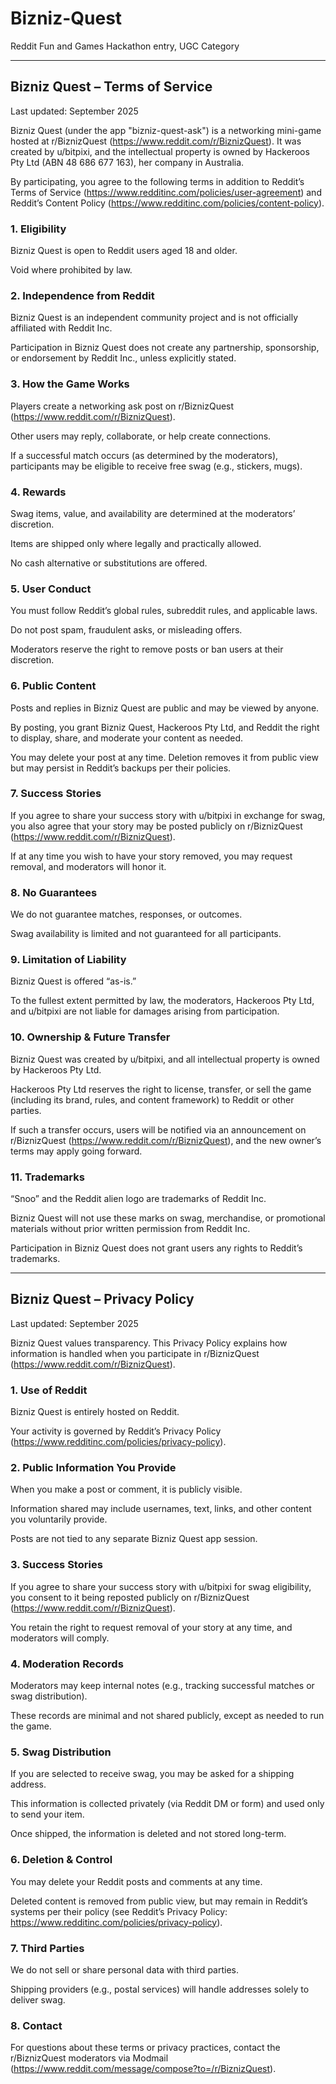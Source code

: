 # Bizniz-Quest
Reddit Fun and Games Hackathon entry, UGC Category

------------------------------

## Bizniz Quest – Terms of Service

Last updated: September 2025

Bizniz Quest (under the app "bizniz-quest-ask") is a networking mini-game hosted at r/BiznizQuest (https://www.reddit.com/r/BiznizQuest).
It was created by u/bitpixi, and the intellectual property is owned by Hackeroos Pty Ltd (ABN 48 686 677 163), her company in Australia.

By participating, you agree to the following terms in addition to Reddit’s Terms of Service (https://www.redditinc.com/policies/user-agreement) and Reddit’s Content Policy (https://www.redditinc.com/policies/content-policy).


### 1. Eligibility

Bizniz Quest is open to Reddit users aged 18 and older.

Void where prohibited by law.


### 2. Independence from Reddit

Bizniz Quest is an independent community project and is not officially affiliated with Reddit Inc.

Participation in Bizniz Quest does not create any partnership, sponsorship, or endorsement by Reddit Inc., unless explicitly stated.


### 3. How the Game Works

Players create a networking ask post on r/BiznizQuest (https://www.reddit.com/r/BiznizQuest).

Other users may reply, collaborate, or help create connections.

If a successful match occurs (as determined by the moderators), participants may be eligible to receive free swag (e.g., stickers, mugs).


### 4. Rewards

Swag items, value, and availability are determined at the moderators’ discretion.

Items are shipped only where legally and practically allowed.

No cash alternative or substitutions are offered.


### 5. User Conduct

You must follow Reddit’s global rules, subreddit rules, and applicable laws.

Do not post spam, fraudulent asks, or misleading offers.

Moderators reserve the right to remove posts or ban users at their discretion.


### 6. Public Content

Posts and replies in Bizniz Quest are public and may be viewed by anyone.

By posting, you grant Bizniz Quest, Hackeroos Pty Ltd, and Reddit the right to display, share, and moderate your content as needed.

You may delete your post at any time. Deletion removes it from public view but may persist in Reddit’s backups per their policies.


### 7. Success Stories

If you agree to share your success story with u/bitpixi in exchange for swag, you also agree that your story may be posted publicly on r/BiznizQuest (https://www.reddit.com/r/BiznizQuest).

If at any time you wish to have your story removed, you may request removal, and moderators will honor it.


### 8. No Guarantees

We do not guarantee matches, responses, or outcomes.

Swag availability is limited and not guaranteed for all participants.


### 9. Limitation of Liability

Bizniz Quest is offered “as-is.”

To the fullest extent permitted by law, the moderators, Hackeroos Pty Ltd, and u/bitpixi are not liable for damages arising from participation.


### 10. Ownership & Future Transfer

Bizniz Quest was created by u/bitpixi, and all intellectual property is owned by Hackeroos Pty Ltd.

Hackeroos Pty Ltd reserves the right to license, transfer, or sell the game (including its brand, rules, and content framework) to Reddit or other parties.

If such a transfer occurs, users will be notified via an announcement on r/BiznizQuest (https://www.reddit.com/r/BiznizQuest), and the new owner’s terms may apply going forward.


### 11. Trademarks

“Snoo” and the Reddit alien logo are trademarks of Reddit Inc.

Bizniz Quest will not use these marks on swag, merchandise, or promotional materials without prior written permission from Reddit Inc.

Participation in Bizniz Quest does not grant users any rights to Reddit’s trademarks.


--------------------

## Bizniz Quest – Privacy Policy

Last updated: September 2025

Bizniz Quest values transparency. This Privacy Policy explains how information is handled when you participate in r/BiznizQuest (https://www.reddit.com/r/BiznizQuest).


### 1. Use of Reddit

Bizniz Quest is entirely hosted on Reddit.

Your activity is governed by Reddit’s Privacy Policy (https://www.redditinc.com/policies/privacy-policy).


### 2. Public Information You Provide

When you make a post or comment, it is publicly visible.

Information shared may include usernames, text, links, and other content you voluntarily provide.

Posts are not tied to any separate Bizniz Quest app session.


### 3. Success Stories

If you agree to share your success story with u/bitpixi for swag eligibility, you consent to it being reposted publicly on r/BiznizQuest (https://www.reddit.com/r/BiznizQuest).

You retain the right to request removal of your story at any time, and moderators will comply.


### 4. Moderation Records

Moderators may keep internal notes (e.g., tracking successful matches or swag distribution).

These records are minimal and not shared publicly, except as needed to run the game.


### 5. Swag Distribution

If you are selected to receive swag, you may be asked for a shipping address.

This information is collected privately (via Reddit DM or form) and used only to send your item.

Once shipped, the information is deleted and not stored long-term.


### 6. Deletion & Control

You may delete your Reddit posts and comments at any time.

Deleted content is removed from public view, but may remain in Reddit’s systems per their policy (see Reddit’s Privacy Policy: https://www.redditinc.com/policies/privacy-policy).


### 7. Third Parties

We do not sell or share personal data with third parties.

Shipping providers (e.g., postal services) will handle addresses solely to deliver swag.


### 8. Contact

For questions about these terms or privacy practices, contact the r/BiznizQuest moderators via Modmail (https://www.reddit.com/message/compose?to=/r/BiznizQuest).
